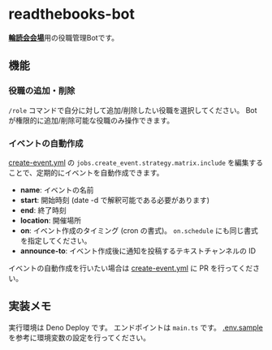 # readthebooks-bot

[**輪読会会場**](https://discord.gg/U3ADkMG)用の役職管理Botです。

## 機能
### 役職の追加・削除
`/role` コマンドで自分に対して追加/削除したい役職を選択してください。
Bot が権限的に追加/削除可能な役職のみ操作できます。

### イベントの自動作成
[create-event.yml](./.github/workflows/create-event.yml) の `jobs.create_event.strategy.matrix.include` を編集することで、定期的にイベントを自動作成できます。

* **name**: イベントの名前
* **start**: 開始時刻 (date -d で解釈可能である必要があります)
* **end**: 終了時刻
* **location**: 開催場所
* **on**: イベント作成のタイミング (cron の書式)。 `on.schedule` にも同じ書式を指定してください。
* **announce-to**: イベント作成後に通知を投稿するテキストチャンネルの ID

イベントの自動作成を行いたい場合は [create-event.yml](./.github/workflows/create-event.yml) に PR を行ってください。

## 実装メモ
実行環境は Deno Deploy です。
エンドポイントは `main.ts` です。
[.env.sample](./.env.sample) を参考に環境変数の設定を行ってください。

